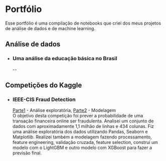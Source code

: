 # Portfólio

  Esse portfólio é uma compilação de notebooks que criei dos meus projetos de análise de dados e de machine learning.
  
## Análise de dados

  * ### Uma análise da educação básica no Brasil <br>
    --
    
## Competições do Kaggle

  * ### IEEE-CIS Fraud Detection <br>
    [Parte1](https://link.com) - Análise exploratória, [Parte2](https://link.com) - Modelagem<br>
    O objetivo desta competição foi prever a probabilidade de uma transação financeira online ser fraudulenta. Analisei um conjunto de dados com aproximadamente 1,1 milhão de linhas e 434 colunas. Fiz uma análise exploratória dos dados utilizando Pandas, Seaborn e Matplotlib. Realizei também a modelagem fazendo processamento, feature engineering, validação cruzada, feature selection, construí um modelo com o LightGBM e outro modelo com XGBoost para fazer a previsão final.
